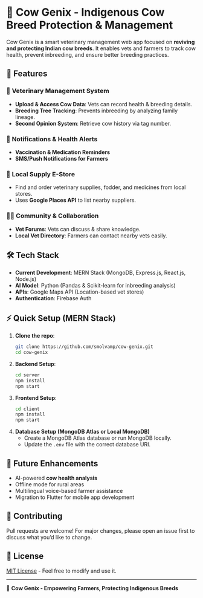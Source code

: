 # 🐄 Cow Genix - Indigenous Cow Breed Protection & Management

Cow Genix is a smart veterinary management web app focused on **reviving and protecting Indian cow breeds**. It enables vets and farmers to track cow health, prevent inbreeding, and ensure better breeding practices.

## 🚀 Features

### 🏥 **Veterinary Management System**
- **Upload & Access Cow Data**: Vets can record health & breeding details.
- **Breeding Tree Tracking**: Prevents inbreeding by analyzing family lineage.
- **Second Opinion System**: Retrieve cow history via tag number.

### 📢 **Notifications & Health Alerts**
- **Vaccination & Medication Reminders**
- **SMS/Push Notifications for Farmers**

### 🏪 **Local Supply E-Store**
- Find and order veterinary supplies, fodder, and medicines from local stores.
- Uses **Google Places API** to list nearby suppliers.

### 👨‍⚕️ **Community & Collaboration**
- **Vet Forums**: Vets can discuss & share knowledge.
- **Local Vet Directory**: Farmers can contact nearby vets easily.

## 🛠️ Tech Stack
- **Current Development**: MERN Stack (MongoDB, Express.js, React.js, Node.js)
- **AI Model**: Python (Pandas & Scikit-learn for inbreeding analysis)
- **APIs**: Google Maps API (Location-based vet stores)
- **Authentication**: Firebase Auth

## ⚡ Quick Setup (MERN Stack)

1. **Clone the repo**:
   ```sh
   git clone https://github.com/smolvamp/cow-genix.git
   cd cow-genix
   ```
2. **Backend Setup**:
   ```sh
   cd server
   npm install
   npm start
   ```
3. **Frontend Setup**:
   ```sh
   cd client
   npm install
   npm start
   ```
4. **Database Setup (MongoDB Atlas or Local MongoDB)**
   - Create a MongoDB Atlas database or run MongoDB locally.
   - Update the `.env` file with the correct database URI.

## 📌 Future Enhancements
- AI-powered **cow health analysis**
- Offline mode for rural areas
- Multilingual voice-based farmer assistance
- Migration to Flutter for mobile app development

## 🤝 Contributing
Pull requests are welcome! For major changes, please open an issue first to discuss what you’d like to change.

## 📜 License
[MIT License](https://github.com/smolvamp/Cow_Genix/blob/main/LICENSE) - Feel free to modify and use it.

---

🐄 **Cow Genix - Empowering Farmers, Protecting Indigenous Breeds**

